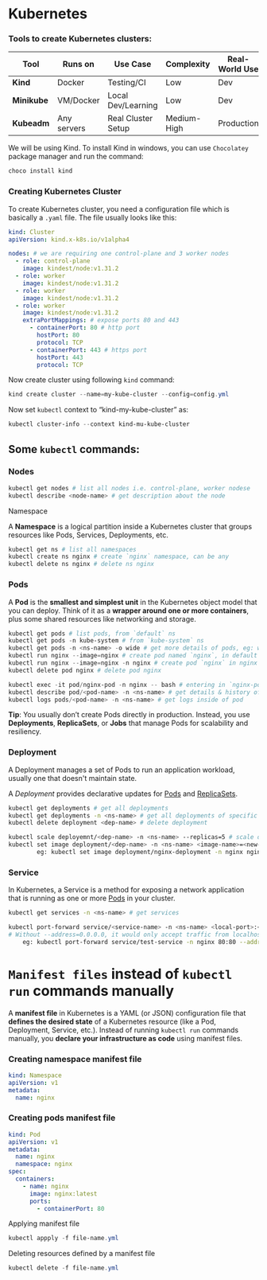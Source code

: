 # Kubernetes

### Tools to create Kubernetes clusters:

| **Tool** | **Runs on** | **Use Case** | **Complexity** | **Real-World Use** |
| --- | --- | --- | --- | --- |
| **Kind** | Docker | Testing/CI | Low | Dev |
| **Minikube** | VM/Docker | Local Dev/Learning | Low | Dev |
| **Kubeadm** | Any servers | Real Cluster Setup | Medium-High | Production |

We will be using Kind. To install Kind in windows, you can use `Chocolatey` package manager and run the command: 

```bash
choco install kind
```

### Creating Kubernetes Cluster

To create Kubernetes cluster, you need a configuration file which is basically a `.yaml` file. The file usually looks like this:

```yaml
kind: Cluster
apiVersion: kind.x-k8s.io/v1alpha4

nodes: # we are requiring one control-plane and 3 worker nodes
  - role: control-plane
    image: kindest/node:v1.31.2
  - role: worker
    image: kindest/node:v1.31.2
  - role: worker
    image: kindest/node:v1.31.2
  - role: worker
    image: kindest/node:v1.31.2  
    extraPortMappings: # expose ports 80 and 443
      - containerPort: 80 # http port
        hostPort: 80
        protocol: TCP
      - containerPort: 443 # https port
        hostPort: 443
        protocol: TCP
```

Now create cluster using following `kind` command:

```powershell
kind create cluster --name=my-kube-cluster --config=config.yml
```

Now set `kubectl` context to “kind-my-kube-cluster” as:

```powershell
kubectl cluster-info --context kind-mu-kube-cluster
```

## Some `kubectl` commands:

### Nodes

```powershell
kubectl get nodes # list all nodes i.e. control-plane, worker nodese
kubectl describe <node-name> # get description about the node
```

Namespace

A **Namespace** is a logical partition inside a Kubernetes cluster that groups resources like Pods, Services, Deployments, etc.

```powershell
kubectl get ns # list all namespaces
kubectl create ns nginx # create `nginx` namespace, can be any
kubectl delete ns nginx # delete ns nginx
```

### Pods

A **Pod** is the **smallest and simplest unit** in the Kubernetes object model that you can deploy. Think of it as a **wrapper around one or more containers**, plus some shared resources like networking and storage.

```powershell
kubectl get pods # list pods, from `default` ns
kubectl get pods -n kube-system # from `kube-system` ns
kubectl get pods -n <ns-name> -o wide # get more details of pods, eg: worker(node) they are running on
kubectl run nginx --image=nginx # create pod named `nginx`, in default ns
kubectl run nginx --image=nginx -n nginx # create pod `nginx` in nginx namespace
kubectl delete pod nginx # delete pod nginx

kubectl exec -it pod/nginx-pod -n nginx -- bash # entering in `nginx-pod` pod running in ns `nginx`
kubectl describe pod/<pod-name> -n <ns-name> # get details & history of pod
kubectl logs pods/<pod-name> -n <ns-name> # get logs inside of pod
```

**Tip**: You usually don’t create Pods directly in production. Instead, you use **Deployments**, **ReplicaSets**, or **Jobs** that manage Pods for scalability and resiliency.

### Deployment

A Deployment manages a set of Pods to run an application workload, usually one that doesn't maintain state.

A *Deployment* provides declarative updates for [Pods](https://kubernetes.io/docs/concepts/workloads/pods/) and [ReplicaSets](https://kubernetes.io/docs/concepts/workloads/controllers/replicaset/).

```bash
kubectl get deployments # get all deployments
kubectl get deployments -n <ns-name> # get all deployments of specific ns
kubectl delete deployment <dep-name> # delete deployment

kubectl scale deployemnt/<dep-name> -n <ns-name> --replicas=5 # scale deployment to 5 replicas
kubectl set image deployment/<dep-name> -n <ns-name> <image-name>=<new-image-verion> # updating pods/container, deployment performs rolling updates
		eg: kubectl set image deployment/nginx-deployment -n nginx nginx=nginx:1.27.3

```

### Service

In Kubernetes, a Service is a method for exposing a network application that is running as one or more [Pods](https://kubernetes.io/docs/concepts/workloads/pods/) in your cluster.

```bash
kubectl get services -n <ns-name> # get services

kubectl port-forward service/<service-name> -n <ns-name> <local-port>:<service-port> --address=0.0.0.0 # port forwarding from service to host machine
# Without --address=0.0.0.0, it would only accept traffic from localhost
	eg: kubectl port-forward service/test-service -n nginx 80:80 --address=0.0.0.0
```

# `Manifest files` instead of `kubectl run` commands manually

A **manifest file** in Kubernetes is a YAML (or JSON) configuration file that **defines the desired state** of a Kubernetes resource (like a Pod, Deployment, Service, etc.). Instead of running `kubectl run` commands manually, you **declare your infrastructure as code** using manifest files.

### Creating namespace manifest file

```yaml
kind: Namespace
apiVersion: v1
metadata:
  name: nginx
```

### Creating pods manifest file

```yaml
kind: Pod
apiVersion: v1
metadata:
  name: nginx
  namespace: nginx
spec:
  containers:
    - name: nginx
      image: nginx:latest
      ports: 
        - containerPort: 80
```

Applying manifest file

```powershell
kubectl appply -f file-name.yml
```

Deleting resources defined by a manifest file

```powershell
kubectl delete -f file-name.yml
```